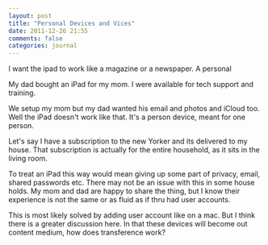 ```yaml
---
layout: post
title: "Personal Devices and Vices"
date: 2011-12-26 21:55
comments: false
categories: journal
---
```


I want the ipad to work like a magazine or a newspaper. 
A personal 

My dad bought an iPad for my mom. I were available for tech support and training.

We setup my mom but my dad wanted his email and photos and iCloud too. Well the iPad doesn't work like that. It's a person device, meant for one person. 

Let's say I have a subscription to the new Yorker and its delivered to my house. That subscription is actually for the entire household, as it sits in the living room. 

To treat an iPad this way would mean giving up some part of privacy, email, shared passwords etc. There may not be an issue with this in some house holds. My mom and dad are happy to share the thing, but I know their experience is not the same or as fluid as if thru had user accounts. 

This is most likely solved by adding user account like on a mac. But I think there is a greater discussion here. In that these devices will become out content medium, how does transference work?